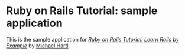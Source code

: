 # Ruby on Rails Tutorial: sample application

 This is the sample application for
 [*Ruby on Rails Tutorial: Learn Rails by Example*](http://railstutorial.org/)
 by [Michael Hartl](http://michaelhartl.com/).
